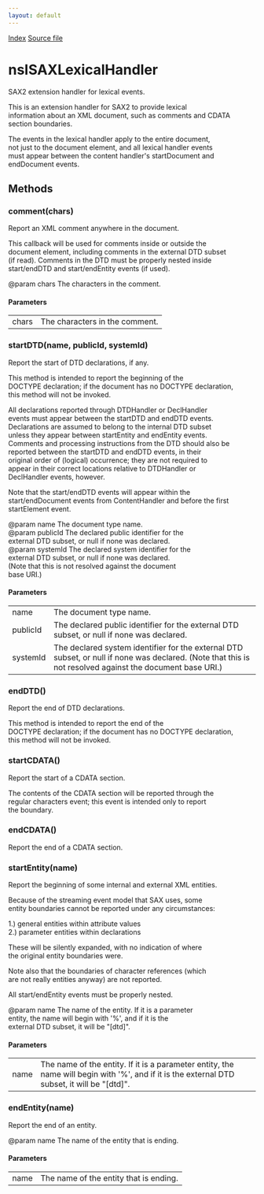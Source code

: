 ```yaml
---
layout: default
---
```

<div id='links'><a href="../index.html">Index</a>
<a href="http://dxr.mozilla.org/mozilla-central/source/parser/xml/nsISAXLexicalHandler.idl">Source file</a>
</div>

# nsISAXLexicalHandler #
  
SAX2 extension handler for lexical events.  
  
This is an extension handler for SAX2 to provide lexical  
information about an XML document, such as comments and CDATA  
section boundaries.  
  
The events in the lexical handler apply to the entire document,  
not just to the document element, and all lexical handler events  
must appear between the content handler's startDocument and  
endDocument events.  
  

## Methods ##

### comment(chars) ###
  
Report an XML comment anywhere in the document.  
  
This callback will be used for comments inside or outside the  
document element, including comments in the external DTD subset  
(if read).  Comments in the DTD must be properly nested inside  
start/endDTD and start/endEntity events (if used).  
  
@param chars The characters in the comment.  
  

#### Parameters ####

<table>

<tr>
<td>chars</td>
<td>The characters in the comment.  
</td>
</tr>

</table>

### startDTD(name, publicId, systemId) ###
  
Report the start of DTD declarations, if any.  
  
This method is intended to report the beginning of the  
DOCTYPE declaration; if the document has no DOCTYPE declaration,  
this method will not be invoked.  
  
All declarations reported through DTDHandler or DeclHandler  
events must appear between the startDTD and endDTD events.  
Declarations are assumed to belong to the internal DTD subset  
unless they appear between startEntity and endEntity events.  
Comments and processing instructions from the DTD should also be  
reported between the startDTD and endDTD events, in their  
original order of (logical) occurrence; they are not required to  
appear in their correct locations relative to DTDHandler or  
DeclHandler events, however.  
  
Note that the start/endDTD events will appear within the  
start/endDocument events from ContentHandler and before the first  
startElement event.  
  
@param name The document type name.  
@param publicId The declared public identifier for the  
       external DTD subset, or null if none was declared.  
@param systemId The declared system identifier for the  
       external DTD subset, or null if none was declared.  
       (Note that this is not resolved against the document  
       base URI.)  
  

#### Parameters ####

<table>

<tr>
<td>name</td>
<td>The document type name.  
</td>
</tr>

<tr>
<td>publicId</td>
<td>The declared public identifier for the  
       external DTD subset, or null if none was declared.  
</td>
</tr>

<tr>
<td>systemId</td>
<td>The declared system identifier for the  
       external DTD subset, or null if none was declared.  
       (Note that this is not resolved against the document  
       base URI.)  
</td>
</tr>

</table>

### endDTD() ###
  
Report the end of DTD declarations.  
  
This method is intended to report the end of the  
DOCTYPE declaration; if the document has no DOCTYPE declaration,  
this method will not be invoked.  
  

### startCDATA() ###
  
Report the start of a CDATA section.  
  
The contents of the CDATA section will be reported through the  
regular characters event; this event is intended only to report  
the boundary.  
  

### endCDATA() ###
  
Report the end of a CDATA section.  
  

### startEntity(name) ###
  
Report the beginning of some internal and external XML entities.  
  
Because of the streaming event model that SAX uses, some  
entity boundaries cannot be reported under any circumstances:  
  
1.) general entities within attribute values  
2.) parameter entities within declarations  
  
These will be silently expanded, with no indication of where  
the original entity boundaries were.  
  
Note also that the boundaries of character references (which  
are not really entities anyway) are not reported.  
  
All start/endEntity events must be properly nested.  
  
@param name The name of the entity.  If it is a parameter  
            entity, the name will begin with '%', and if it is the  
            external DTD subset, it will be "[dtd]".  
  

#### Parameters ####

<table>

<tr>
<td>name</td>
<td>The name of the entity.  If it is a parameter  
            entity, the name will begin with '%', and if it is the  
            external DTD subset, it will be "[dtd]".  
</td>
</tr>

</table>

### endEntity(name) ###
  
Report the end of an entity.  
  
@param name The name of the entity that is ending.  
  

#### Parameters ####

<table>

<tr>
<td>name</td>
<td>The name of the entity that is ending.  
</td>
</tr>

</table>
